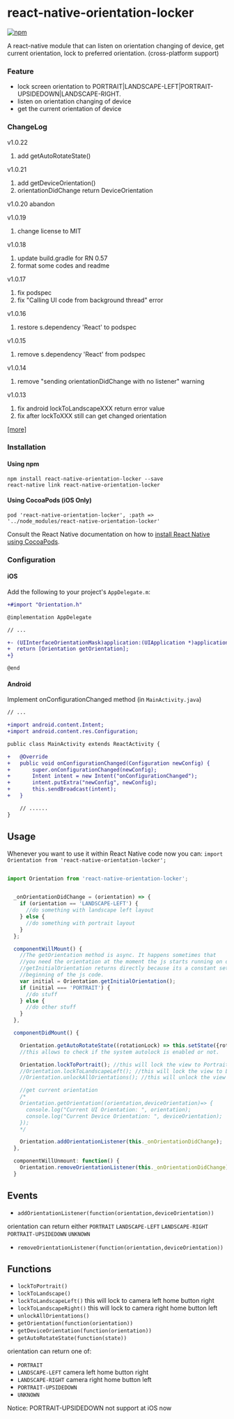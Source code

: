 # react-native-orientation-locker
[![npm](https://img.shields.io/npm/v/react-native-orientation-locker.svg?style=flat-square)](https://www.npmjs.com/package/react-native-orientation-locker)

A react-native module that can listen on orientation changing of device, get current orientation, lock to preferred orientation. (cross-platform support)

### Feature

* lock screen orientation to PORTRAIT|LANDSCAPE-LEFT|PORTRAIT-UPSIDEDOWN|LANDSCAPE-RIGHT.
* listen on orientation changing of device
* get the current orientation of device

 ### ChangeLog

v1.0.22  
 1. add getAutoRotateState()

v1.0.21
1. add getDeviceOrientation()
2. orientationDidChange return DeviceOrientation

v1.0.20
abandon

v1.0.19
1. change license to MIT

v1.0.18
1. update build.gradle for RN 0.57
2. format some codes and readme

v1.0.17
1. fix podspec
2. fix "Calling UI code from background thread" error

v1.0.16
1. restore s.dependency 'React' to podspec

v1.0.15
1. remove s.dependency 'React' from podspec

v1.0.14
1. remove "sending orientationDidChange with no listener" warning

v1.0.13
1. fix android lockToLandscapeXXX return error value
2. fix after lockToXXX still can get changed orientation

[[more]](https://github.com/wonday/react-native-orientation-locker/releases)

### Installation
#### Using npm

    npm install react-native-orientation-locker --save
    react-native link react-native-orientation-locker


#### Using CocoaPods (iOS Only)

    pod 'react-native-orientation-locker', :path => '../node_modules/react-native-orientation-locker'

Consult the React Native documentation on how to [install React Native using CocoaPods](https://facebook.github.io/react-native/docs/embedded-app-ios.html#install-react-native-using-cocoapods).

### Configuration

#### iOS

Add the following to your project's `AppDelegate.m`:

```diff
+#import "Orientation.h"

@implementation AppDelegate

// ...

+- (UIInterfaceOrientationMask)application:(UIApplication *)application supportedInterfaceOrientationsForWindow:(UIWindow *)window {
+  return [Orientation getOrientation];
+}

@end
```

#### Android

Implement onConfigurationChanged method (in `MainActivity.java`)

```diff
// ...

+import android.content.Intent;
+import android.content.res.Configuration;

public class MainActivity extends ReactActivity {

+   @Override
+   public void onConfigurationChanged(Configuration newConfig) {
+       super.onConfigurationChanged(newConfig);
+       Intent intent = new Intent("onConfigurationChanged");
+       intent.putExtra("newConfig", newConfig);
+       this.sendBroadcast(intent);
+   }

    // ......
}
```

## Usage

Whenever you want to use it within React Native code now you can:
`import Orientation from 'react-native-orientation-locker';`

```js

import Orientation from 'react-native-orientation-locker';


  _onOrientationDidChange = (orientation) => {
    if (orientation == 'LANDSCAPE-LEFT') {
      //do something with landscape left layout
    } else {
      //do something with portrait layout
    }
  };

  componentWillMount() {
    //The getOrientation method is async. It happens sometimes that
    //you need the orientation at the moment the js starts running on device.
    //getInitialOrientation returns directly because its a constant set at the
    //beginning of the js code.
    var initial = Orientation.getInitialOrientation();
    if (initial === 'PORTRAIT') {
      //do stuff
    } else {
      //do other stuff
    }
  },

  componentDidMount() {

    Orientation.getAutoRotateState((rotationLock) => this.setState({rotationLock}));
    //this allows to check if the system autolock is enabled or not.

    Orientation.lockToPortrait(); //this will lock the view to Portrait
    //Orientation.lockToLandscapeLeft(); //this will lock the view to Landscape
    //Orientation.unlockAllOrientations(); //this will unlock the view to all Orientations

    //get current orientation
    /*
    Orientation.getOrientation((orientation,deviceOrientation)=> {
      console.log("Current UI Orientation: ", orientation);
      console.log("Current Device Orientation: ", deviceOrientation);
    });
    */

    Orientation.addOrientationListener(this._onOrientationDidChange);
  },

  componentWillUnmount: function() {
    Orientation.removeOrientationListener(this._onOrientationDidChange);
  }
```

## Events

- `addOrientationListener(function(orientation,deviceOrientation))`

orientation can return either `PORTRAIT` `LANDSCAPE-LEFT` `LANDSCAPE-RIGHT` `PORTRAIT-UPSIDEDOWN` `UNKNOWN`

- `removeOrientationListener(function(orientation,deviceOrientation))`


## Functions

- `lockToPortrait()`
- `lockToLandscape()`
- `lockToLandscapeLeft()`  this will lock to camera left home button right
- `lockToLandscapeRight()` this will lock to camera right home button left
- `unlockAllOrientations()`
- `getOrientation(function(orientation))`
- `getDeviceOrientation(function(orientation))`
- `getAutoRotateState(function(state))`

orientation can return one of:

- `PORTRAIT`
- `LANDSCAPE-LEFT` camera left home button right
- `LANDSCAPE-RIGHT` camera right home button left
- `PORTRAIT-UPSIDEDOWN`
- `UNKNOWN`

Notice: PORTRAIT-UPSIDEDOWN not support at iOS now
